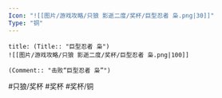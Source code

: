 ```yaml
---
Icon: "![[图片/游戏攻略/只狼 影逝二度/奖杯/巨型忍者 枭.png|30]]"
Type: "铜"
---
```

```ad-common-bronze-trophy
title: (Title:: "巨型忍者 枭")
![[图片/游戏攻略/只狼 影逝二度/奖杯/巨型忍者 枭.png|100]]

(Comment:: "击败“巨型忍者 枭”")
```

#只狼/奖杯 #奖杯 #奖杯/铜
